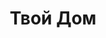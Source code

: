 --- 
title: "Твой Дом" 
site: "" 
town: "Бахчисарай" 
tel: ["+38 (06554) 47506, +38 (050) 6211858, +38 (050) 2359413"] 
address: "Крым, г.Бахчисарай, ул. Ленина, д. 82" 
mail: "inin-twoydom@rambler.ru" 
--- 